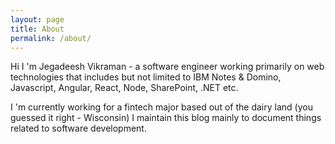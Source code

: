 ```yaml
---
layout: page
title: About
permalink: /about/
---
```


Hi I 'm Jegadeesh Vikraman - a software engineer working primarily on web technologies that includes but not limited to IBM Notes & Domino, Javascript, Angular, React, Node, SharePoint, .NET etc.

I 'm currently working for a fintech major based out of the dairy land (you guessed it right - Wisconsin) I maintain this blog mainly to document things related to software development.
